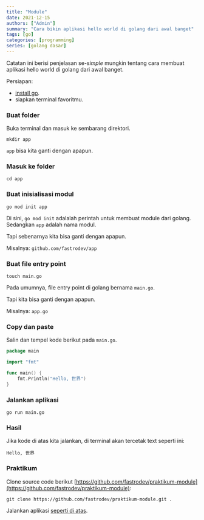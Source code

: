 ```yaml
---
title: "Module"
date: 2021-12-15
authors: ["Admin"]
summary: "Cara bikin aplikasi hello world di golang dari awal banget"
tags: [go]
categories: [programming]
series: [golang dasar]
---
```


Catatan ini berisi penjelasan se-*simple* mungkin tentang cara membuat aplikasi hello world di golang dari awal banget.

Persiapan: 
- [install go](https://go.dev/doc/install).
- siapkan terminal favoritmu.

### Buat folder
Buka terminal dan masuk ke sembarang direktori.
```
mkdir app
```
`app` bisa kita ganti dengan apapun.

### Masuk ke folder
```
cd app
```

### Buat inisialisasi modul
```
go mod init app
```
Di sini, `go mod init` adalalah perintah untuk membuat module dari golang. Sedangkan `app` adalah nama modul. 

Tapi sebenarnya kita bisa ganti dengan apapun. 

Misalnya: `github.com/fastrodev/app`

### Buat file entry point
```
touch main.go
```
Pada umumnya, file entry point di golang bernama `main.go`. 

Tapi kita bisa ganti dengan apapun. 

Misalnya: `app.go`

### Copy dan paste
Salin dan tempel kode berikut pada `main.go`.
```go
package main

import "fmt"

func main() {
	fmt.Println("Hello, 世界")
}
```

### Jalankan aplikasi
```
go run main.go
```

### Hasil
Jika kode di atas kita jalankan, di terminal akan tercetak text seperti ini:
```
Hello, 世界
```

### Praktikum

Clone source code berikut [https://github.com/fastrodev/praktikum-module](https://github.com/fastrodev/praktikum-module):
```shell
git clone https://github.com/fastrodev/praktikum-module.git .
```

Jalankan aplikasi [seperti di atas](#jalankan-aplikasi).







